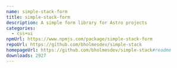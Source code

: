 ```yaml
---
name: simple-stack-form
title: simple-stack-form
description: A simple form library for Astro projects
categories:
  - css+ui
npmUrl: https://www.npmjs.com/package/simple-stack-form
repoUrl: https://github.com/bholmesdev/simple-stack
homepageUrl: https://github.com/bholmesdev/simple-stack#readme
downloads: 2927
---
```

